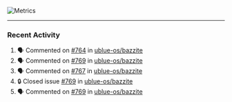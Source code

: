 ![Metrics](https://metrics.lecoq.io/KyleGospo?template=classic&base=header%2C%20activity%2C%20community%2C%20repositories%2C%20metadata&base.indepth=false&base.hireable=false&base.skip=false&config.timezone=America%2FLos_Angeles)

---
### Recent Activity
<!--START_SECTION:activity-->
1. 🗣 Commented on [#764](https://github.com/ublue-os/bazzite/issues/764#issuecomment-1942958705) in [ublue-os/bazzite](https://github.com/ublue-os/bazzite)
2. 🗣 Commented on [#769](https://github.com/ublue-os/bazzite/issues/769#issuecomment-1942958086) in [ublue-os/bazzite](https://github.com/ublue-os/bazzite)
3. 🗣 Commented on [#767](https://github.com/ublue-os/bazzite/issues/767#issuecomment-1942843176) in [ublue-os/bazzite](https://github.com/ublue-os/bazzite)
4. 🔒 Closed issue [#769](https://github.com/ublue-os/bazzite/issues/769) in [ublue-os/bazzite](https://github.com/ublue-os/bazzite)
5. 🗣 Commented on [#769](https://github.com/ublue-os/bazzite/issues/769#issuecomment-1942838457) in [ublue-os/bazzite](https://github.com/ublue-os/bazzite)
<!--END_SECTION:activity-->
